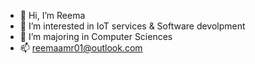- 👋 Hi, I’m Reema
- 👀 I’m interested in IoT services & Software devolpment 
- 🌱 I’m majoring in Computer Sciences
- 📫 reemaamr01@outlook.com


